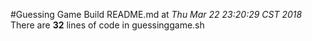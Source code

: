 #Guessing Game
Build README.md at *Thu Mar 22 23:20:29 CST 2018*
There are **32** lines of code in guessinggame.sh
